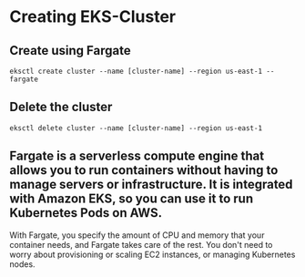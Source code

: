 # Creating EKS-Cluster

## Create using Fargate

```
eksctl create cluster --name [cluster-name] --region us-east-1 --fargate
```

## Delete the cluster

```
eksctl delete cluster --name [cluster-name] --region us-east-1
```

## Fargate is a serverless compute engine that allows you to run containers without having to manage servers or infrastructure. It is integrated with Amazon EKS, so you can use it to run Kubernetes Pods on AWS.

With Fargate, you specify the amount of CPU and memory that your container needs, and Fargate takes care of the rest. You don't need to worry about provisioning or scaling EC2 instances, or managing Kubernetes nodes.



